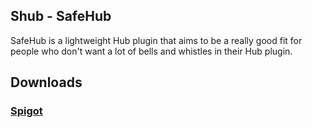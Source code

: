 ## Shub - SafeHub
SafeHub is a lightweight Hub plugin that aims to be a really good fit for people who don't want a lot of bells and whistles in their Hub plugin.
## Downloads
### [Spigot](https://www.spigotmc.org/resources/shub-safehub.29284/)<br>

